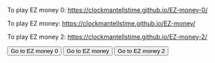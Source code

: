 To play EZ money 0: https://clockmantellstime.github.io/EZ-money-0/ 

To play EZ money: https://clockmantellstime.github.io/EZ-money/ 

To play EZ money 2: https://clockmantellstime.github.io/EZ-money-2/
<html>
  <head>
    <style>
      buttin {
        width 100px
      }
    </style>
  </head>
  <body>
    <button onclick="window.open("https://clockmantellstime.github.io/EZ-money-0")">Go to EZ money 0</button>
    <button onclick="window.open("https://clockmantellstime.github.io/EZ-money>Go to EZ money</button>
    <button onclick="window.open("https://clockmantellstime.github.io/EZ-money-2>Go to EZ money 2</button>
  </body>
</html>

